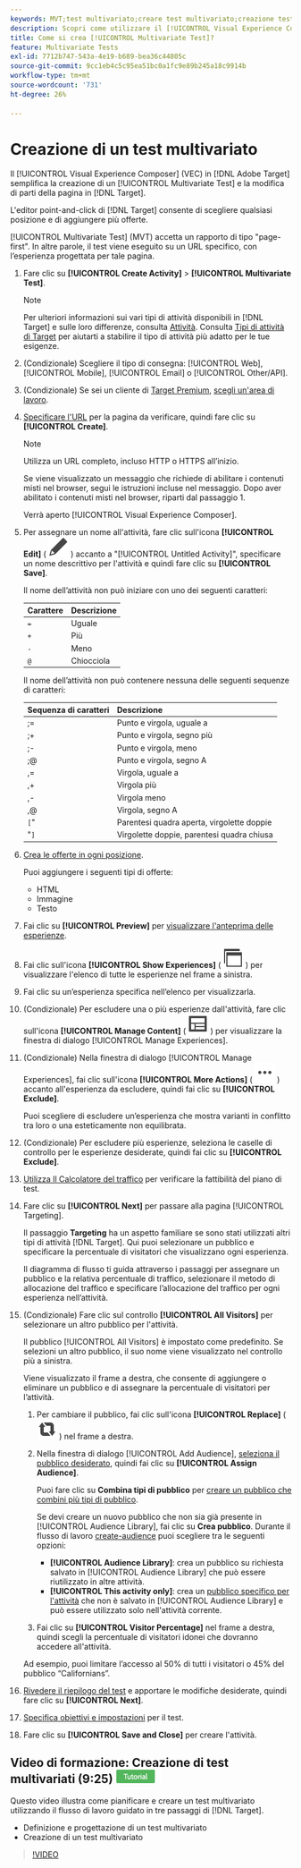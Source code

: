```yaml
---
keywords: MVT;test multivariato;creare test multivariato;creazione test multivariato;creare MVT;creazione MVT;come MVT;come test multivariato
description: Scopri come utilizzare il [!UICONTROL Visual Experience Composer] (VEC) in [!DNL Adobe Target] per creare un [!UICONTROL Multivariate Test] (MVT).
title: Come si crea [!UICONTROL Multivariate Test]?
feature: Multivariate Tests
exl-id: 7712b747-543a-4e19-b689-bea36c44805c
source-git-commit: 9cc1eb4c5c95ea51bc0a1fc9e89b245a18c9914b
workflow-type: tm+mt
source-wordcount: '731'
ht-degree: 26%

---
```


# Creazione di un test multivariato

Il [!UICONTROL Visual Experience Composer] (VEC) in [!DNL Adobe Target] semplifica la creazione di un [!UICONTROL Multivariate Test] e la modifica di parti della pagina in [!DNL Target].

L&#39;editor point-and-click di [!DNL Target] consente di scegliere qualsiasi posizione e di aggiungere più offerte.

[!UICONTROL Multivariate Test] (MVT) accetta un rapporto di tipo &quot;page-first&quot;. In altre parole, il test viene eseguito su un URL specifico, con l’esperienza progettata per tale pagina.

1. Fare clic su **[!UICONTROL Create Activity]** > **[!UICONTROL Multivariate Test]**.

   >[!NOTE]
   >
   >Per ulteriori informazioni sui vari tipi di attività disponibili in [!DNL Target] e sulle loro differenze, consulta [Attività](/help/main/c-activities/activities.md#concept_D317A95A1AB54674BA7AB65C7985BA03). Consulta [Tipi di attività di Target](/help/main/c-activities/target-activities-guide.md) per aiutarti a stabilire il tipo di attività più adatto per le tue esigenze.

1. (Condizionale) Scegliere il tipo di consegna: [!UICONTROL Web], [!UICONTROL Mobile], [!UICONTROL Email] o [!UICONTROL Other/API].

1. (Condizionale) Se sei un cliente di [Target Premium](/help/main/c-intro/intro.md#premium), [scegli un&#39;area di lavoro](/help/main/administrating-target/c-user-management/property-channel/property-channel.md).

1. [Specificare l&#39;URL](/help/main/c-activities/c-multivariate-testing/t-create-multivariate-test/url.md#concept_C12E4A85FF3B4E518E3110F6CF1AF9C0) per la pagina da verificare, quindi fare clic su **[!UICONTROL Create]**.

   >[!NOTE]
   >
   >Utilizza un URL completo, incluso HTTP o HTTPS all’inizio.

   Se viene visualizzato un messaggio che richiede di abilitare i contenuti misti nel browser, segui le istruzioni incluse nel messaggio. Dopo aver abilitato i contenuti misti nel browser, riparti dal passaggio 1.

   Verrà aperto [!UICONTROL Visual Experience Composer].

1. Per assegnare un nome all&#39;attività, fare clic sull&#39;icona **[!UICONTROL Edit]** ( ![icona Modifica](/help/main/assets/icons/Edit.svg) ) accanto a &quot;[!UICONTROL Untitled Activity]&quot;, specificare un nome descrittivo per l&#39;attività e quindi fare clic su **[!UICONTROL Save]**.

   Il nome dell’attività non può iniziare con uno dei seguenti caratteri:

   | Carattere | Descrizione |
   |--- |--- |
   | `=` | Uguale |
   | `+` | Più |
   | `-` | Meno |
   | `@` | Chiocciola |

   Il nome dell’attività non può contenere nessuna delle seguenti sequenze di caratteri:

   | Sequenza di caratteri | Descrizione |
   |--- |--- |
   | ;= | Punto e virgola, uguale a |
   | ;+ | Punto e virgola, segno più |
   | ;- | Punto e virgola, meno |
   | ;@ | Punto e virgola, segno A |
   | ,= | Virgola, uguale a |
   | ,+ | Virgola più |
   | ,- | Virgola meno |
   | ,@ | Virgola, segno A |
   | `[`&quot; | Parentesi quadra aperta, virgolette doppie |
   | &quot;`]` | Virgolette doppie, parentesi quadra chiusa |

1. [Crea le offerte in ogni posizione](/help/main/c-activities/c-multivariate-testing/t-create-multivariate-test/add-offers.md#concept_DCE6B45C30F7419B8EC17AFDEE8D8AA6).

   Puoi aggiungere i seguenti tipi di offerte:

   * HTML
   * Immagine
   * Testo

1. Fai clic su **[!UICONTROL Preview]** per [visualizzare l&#39;anteprima delle esperienze](/help/main/c-activities/c-multivariate-testing/t-create-multivariate-test/preview-experiences.md).

1. Fai clic sull&#39;icona **[!UICONTROL Show Experiences]** ( ![icona Mostra esperienze](/help/main/assets/icons/WebPages.svg) ) per visualizzare l&#39;elenco di tutte le esperienze nel frame a sinistra.

1. Fai clic su un’esperienza specifica nell’elenco per visualizzarla.

1. (Condizionale) Per escludere una o più esperienze dall&#39;attività, fare clic sull&#39;icona **[!UICONTROL Manage Content]** ( ![icona Gestisci esperienze](/help/main/assets/icons/Experience.svg) ) per visualizzare la finestra di dialogo [!UICONTROL Manage Experiences].

1. (Condizionale) Nella finestra di dialogo [!UICONTROL Manage Experiences], fai clic sull&#39;icona **[!UICONTROL More Actions]** ( ![Icona Altre azioni](/help/main/assets/icons/MoreSmallList.svg) ) accanto all&#39;esperienza da escludere, quindi fai clic su **[!UICONTROL Exclude]**.

   Puoi scegliere di escludere un’esperienza che mostra varianti in conflitto tra loro o una esteticamente non equilibrata.

1. (Condizionale) Per escludere più esperienze, seleziona le caselle di controllo per le esperienze desiderate, quindi fai clic su **[!UICONTROL Exclude]**.

1. [Utilizza Il Calcolatore del traffico](/help/main/c-activities/c-multivariate-testing/t-create-multivariate-test/traffic-estimator.md#task_71AA6922AFD447EA8C5E610A78ABA714) per verificare la fattibilità del piano di test.

1. Fare clic su **[!UICONTROL Next]** per passare alla pagina [!UICONTROL Targeting].

   Il passaggio **Targeting** ha un aspetto familiare se sono stati utilizzati altri tipi di attività [!DNL Target]. Qui puoi selezionare un pubblico e specificare la percentuale di visitatori che visualizzano ogni esperienza.

   Il diagramma di flusso ti guida attraverso i passaggi per assegnare un pubblico e la relativa percentuale di traffico, selezionare il metodo di allocazione del traffico e specificare l’allocazione del traffico per ogni esperienza nell’attività.

1. (Condizionale) Fare clic sul controllo **[!UICONTROL All Visitors]** per selezionare un altro pubblico per l&#39;attività.

   Il pubblico [!UICONTROL All Visitors] è impostato come predefinito. Se selezioni un altro pubblico, il suo nome viene visualizzato nel controllo più a sinistra.

   Viene visualizzato il frame a destra, che consente di aggiungere o eliminare un pubblico e di assegnare la percentuale di visitatori per l’attività.

   1. Per cambiare il pubblico, fai clic sull&#39;icona **[!UICONTROL Replace]** ( ![Icona Sostituisci](/help/main/assets/icons/Retweet.svg) ) nel frame a destra.
   1. Nella finestra di dialogo [!UICONTROL Add Audience], [seleziona il pubblico desiderato](/help/main/c-activities/t-test-ab/t-test-create-ab/ab-audience.md), quindi fai clic su **[!UICONTROL Assign Audience]**.

      Puoi fare clic su **Combina tipi di pubblico** per [creare un pubblico che combini più tipi di pubblico](/help/main/c-target/combining-multiple-audiences.md).

      Se devi creare un nuovo pubblico che non sia già presente in [!UICONTROL Audience Library], fai clic su **Crea pubblico**. Durante il flusso di lavoro [create-audience](/help/main/c-target/c-audiences/audiences.md) puoi scegliere tra le seguenti opzioni:

      * **[!UICONTROL Audience Library]**: crea un pubblico su richiesta salvato in [!UICONTROL Audience Library] che può essere riutilizzato in altre attività.
      * **[!UICONTROL This activity only]**: crea un [pubblico specifico per l&#39;attività](/help/main/c-target/creating-activity-only-audience.md) che non è salvato in [!UICONTROL Audience Library] e può essere utilizzato solo nell&#39;attività corrente.

   1. Fai clic su **[!UICONTROL Visitor Percentage]** nel frame a destra, quindi scegli la percentuale di visitatori idonei che dovranno accedere all&#39;attività.

   Ad esempio, puoi limitare l’accesso al 50% di tutti i visitatori o 45% del pubblico “Californians”.

1. [Rivedere il riepilogo del test](/help/main/c-activities/c-multivariate-testing/t-create-multivariate-test/test-summary.md#reference_971AB225963A4DC18EEB5B0E20F0A4A7) e apportare le modifiche desiderate, quindi fare clic su **[!UICONTROL Next]**.

1. [Specifica obiettivi e impostazioni](/help/main/c-activities/c-multivariate-testing/t-create-multivariate-test/goals-and-settings.md#reference_B25389FD6F3A4989801E740364B089CC) per il test.

1. Fare clic su **[!UICONTROL Save and Close]** per creare l&#39;attività.

## Video di formazione: Creazione di test multivariati (9:25) ![Icona esercitazione](/help/main/assets/tutorial.png)

Questo video illustra come pianificare e creare un test multivariato utilizzando il flusso di lavoro guidato in tre passaggi di [!DNL Target].

* Definizione e progettazione di un test multivariato
* Creazione di un test multivariato

>[!VIDEO](https://video.tv.adobe.com/v/17395)
